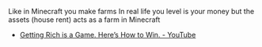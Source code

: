 Like in Minecraft you make farms 
In real life you level is your money but the assets (house rent) acts as a farm in Minecraft 

- [Getting Rich is a Game. Here’s How to Win. - YouTube](https://www.youtube.com/watch?v=-r2SH6EH5eY&feature=shared)
